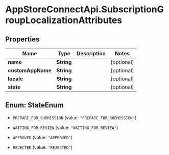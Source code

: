 # AppStoreConnectApi.SubscriptionGroupLocalizationAttributes

## Properties

Name | Type | Description | Notes
------------ | ------------- | ------------- | -------------
**name** | **String** |  | [optional] 
**customAppName** | **String** |  | [optional] 
**locale** | **String** |  | [optional] 
**state** | **String** |  | [optional] 



## Enum: StateEnum


* `PREPARE_FOR_SUBMISSION` (value: `"PREPARE_FOR_SUBMISSION"`)

* `WAITING_FOR_REVIEW` (value: `"WAITING_FOR_REVIEW"`)

* `APPROVED` (value: `"APPROVED"`)

* `REJECTED` (value: `"REJECTED"`)




